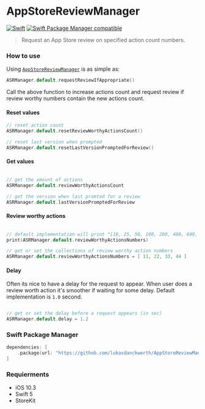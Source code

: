 # AppStoreReviewManager
[![Swift](https://github.com/lukasdanckwerth/AppStoreReviewManager/actions/workflows/swift.yml/badge.svg)](https://github.com/lukasdanckwerth/AppStoreReviewManager/actions/workflows/swift.yml)
[![Swift Package Manager compatible](https://img.shields.io/badge/Swift%20Package%20Manager-compatible-brightgreen.svg)](https://github.com/apple/swift-package-manager)

> Request an App Store review on specified action count numbers.

### How to use
Using [`AppStoreReviewManager`](Sources/AppStoreReviewManager/ASRManager.swift) is as simple as:

```swift
ASRManager.default.requestReviewIfAppropriate()
```

Call the above function to increase actions count and request review if review worthy numbers contain the new actions count.

#### Reset values

```swift
// reset action count
ASRManager.default.resetReviewWorthyActionsCount()

// reset last version when prompted
ASRManager.default.resetLastVersionPromptedForReview()

```

#### Get values

```swift

// get the amount of actions
ASRManager.default.reviewWorthyActionsCount

// get the version when last promted for a review
ASRManager.default.lastVersionPromptedForReview

```

#### Review worthy actions

```swift

// default implementation will print "[10, 25, 50, 100, 200, 400, 600, 1200]"
print(ASRManager.default.reviewWorthyActionsNumbers)

// get or set the collections of review worthy action numbers
ASRManager.default.reviewWorthyActionsNumbers = [ 11, 22, 33, 44 ]

```

#### Delay

Often its nice to have a delay for the request to appear. When user does a review worth action it's smoother if waiting for some delay. Default implementation is `1.0` second.

```swift

// get or set the delay before a request appears (in sec)
ASRManager.default.delay = 1.2

```

### Swift Package Manager
```swift
dependencies: [
    .package(url: "https://github.com/lukasdanckwerth/AppStoreReviewManager.git", from: "1.0.0")
]
```

### Requierments

 - iOS 10.3
 - Swift 5
 - StoreKit
